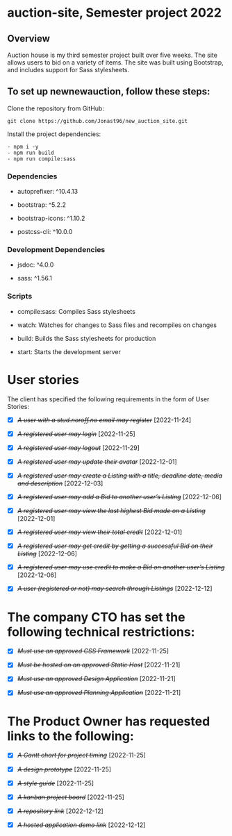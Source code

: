 # auction-site, Semester project 2022

## Overview

Auction house is my third semester project built over five weeks. The site allows users to bid on a variety of items. The site was built using Bootstrap, and includes support for Sass stylesheets.

## To set up newnewauction, follow these steps:

Clone the repository from GitHub:

`git clone https://github.com/Jonast96/new_auction_site.git`

Install the project dependencies:

```
- npm i -y
- npm run build
- npm run compile:sass
```

### Dependencies

- autoprefixer: ^10.4.13

- bootstrap: ^5.2.2

- bootstrap-icons: ^1.10.2

- postcss-cli: ^10.0.0

### Development Dependencies

- jsdoc: ^4.0.0

- sass: ^1.56.1

### Scripts

- compile:sass: Compiles Sass stylesheets

- watch: Watches for changes to Sass files and recompiles on changes

- build: Builds the Sass stylesheets for production

- start: Starts the development server

# User stories

The client has specified the following requirements in the form of User Stories:

- [x] ~~_A user with a stud.noroff.no email may register_~~ [2022-11-24]

- [x] ~~_A registered user may login_~~ [2022-11-25]

- [x] ~~_A registered user may logout_~~ [2022-11-29]

- [x] ~~_A registered user may update their avatar_~~ [2022-12-01]

- [x] ~~_A registered user may create a Listing with a title, deadline date, media and description_~~ [2022-12-03]

- [x] ~~_A registered user may add a Bid to another user’s Listing_~~ [2022-12-06]

- [x] ~~_A registered user may view the last highest Bid made on a Listing_~~ [2022-12-01]

- [x] ~~_A registered user may view their total credit_~~ [2022-12-01]

- [x] ~~_A registered user may get credit by getting a successful Bid on their Listing_~~ [2022-12-06]

- [x] ~~_A registered user may use credit to make a Bid on another user’s Listing_~~ [2022-12-06]

- [x] ~~_A user (registered or not) may search through Listings_~~ [2022-12-12]

# The company CTO has set the following technical restrictions:

- [x] ~~_*Must use an approved CSS Framework*_~~ [2022-11-25]

- [x] ~~_Must be hosted on an approved Static Host_~~ [2022-11-21]

- [x] ~~_Must use an approved Design Application_~~ [2022-11-21]

- [x] ~~_Must use an approved Planning Application_~~ [2022-11-21]

# The Product Owner has requested links to the following:

- [x] ~~_A Gantt chart for project timing_~~ [2022-11-25]

- [x] ~~_A design prototype_~~ [2022-11-25]

- [x] ~~_A style guide_~~ [2022-11-25]

- [x] ~~_A kanban project board_~~ [2022-11-25]

- [x] ~~_A repository link_~~ [2022-12-12]

- [x] ~~_A hosted application demo link_~~ [2022-12-12]
